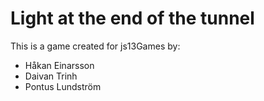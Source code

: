 # Light at the end of the tunnel

This is a game created for js13Games by:
- Håkan Einarsson
- Daivan Trinh
- Pontus Lundström